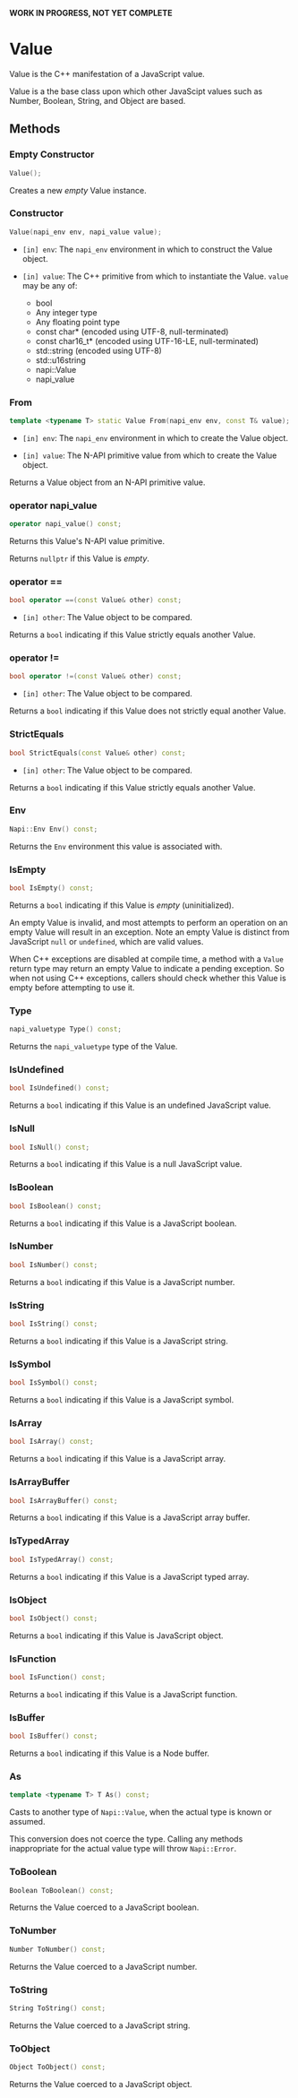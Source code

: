 **WORK IN PROGRESS, NOT YET COMPLETE**

# Value

Value is the C++ manifestation of a JavaScript value.

Value is a the base class upon which other JavaScipt values such as Number, Boolean, String, and Object are based.

## Methods

### Empty Constructor

```cpp
Value();
```

Creates a new *empty* Value instance.

### Constructor

```cpp
Value(napi_env env, napi_value value);
```

- `[in] env`: The `napi_env` environment in which to construct the Value object.

- `[in] value`: The C++ primitive from which to instantiate the Value. `value` may be any of:
  - bool
  - Any integer type
  - Any floating point type
  - const char* (encoded using UTF-8, null-terminated)
  - const char16_t* (encoded using UTF-16-LE, null-terminated)
  - std::string (encoded using UTF-8)
  - std::u16string
  - napi::Value
  - napi_value

### From

```cpp
template <typename T> static Value From(napi_env env, const T& value);
```

- `[in] env`: The `napi_env` environment in which to create the Value object.

- `[in] value`: The N-API primitive value from which to create the Value object.

Returns a Value object from an N-API primitive value.

### operator napi_value

```cpp
operator napi_value() const;
```

Returns this Value's N-API value primitive.

Returns `nullptr` if this Value is *empty*.

### operator ==

```cpp
bool operator ==(const Value& other) const;
```

- `[in] other`: The Value object to be compared.

Returns a `bool` indicating if this Value strictly equals another Value.

### operator !=

```cpp
bool operator !=(const Value& other) const;
```

- `[in] other`: The Value object to be compared.

Returns a `bool` indicating if this Value does not strictly equal another Value.

### StrictEquals

```cpp
bool StrictEquals(const Value& other) const;
```
- `[in] other`: The Value object to be compared.

Returns a `bool` indicating if this Value strictly equals another Value.

### Env

```cpp
Napi::Env Env() const;
```

Returns the `Env` environment this value is associated with.

### IsEmpty

```cpp
bool IsEmpty() const;
```

Returns a `bool` indicating if this Value is *empty* (uninitialized).

An empty Value is invalid, and most attempts to perform an operation on an empty Value will result in an exception. Note an empty Value is distinct from JavaScript `null` or `undefined`, which are valid values.

When C++ exceptions are disabled at compile time, a method with a `Value` return type may return an empty Value to indicate a pending exception. So when not using C++ exceptions, callers should check whether this Value is empty before attempting to use it.

### Type

```cpp
napi_valuetype Type() const;
```

Returns the `napi_valuetype` type of the Value.

### IsUndefined

```cpp
bool IsUndefined() const;
```

Returns a `bool` indicating if this Value is an undefined JavaScript value.

### IsNull

```cpp
bool IsNull() const;
```

Returns a `bool` indicating if this Value is a null JavaScript value.

### IsBoolean

```cpp
bool IsBoolean() const;
```

Returns a `bool` indicating if this Value is a JavaScript boolean.

### IsNumber

```cpp
bool IsNumber() const;
```

Returns a `bool` indicating if this Value is a JavaScript number.

### IsString

```cpp
bool IsString() const;
```

Returns a `bool` indicating if this Value is a JavaScript string.

### IsSymbol

```cpp
bool IsSymbol() const;
```

Returns a `bool` indicating if this Value is a JavaScript symbol.

### IsArray

```cpp
bool IsArray() const;
```

Returns a `bool` indicating if this Value is a JavaScript array.

### IsArrayBuffer

```cpp
bool IsArrayBuffer() const;
```

Returns a `bool` indicating if this Value is a JavaScript array buffer.

### IsTypedArray

```cpp
bool IsTypedArray() const;
```

Returns a `bool` indicating if this Value is a JavaScript typed array.

### IsObject

```cpp
bool IsObject() const;
```

Returns a `bool` indicating if this Value is JavaScript object.

### IsFunction

```cpp
bool IsFunction() const;
```

Returns a `bool` indicating if this Value is a JavaScript function.

### IsBuffer

```cpp
bool IsBuffer() const;
```

Returns a `bool` indicating if this Value is a Node buffer.

### As

```cpp
template <typename T> T As() const;
```

Casts to another type of `Napi::Value`, when the actual type is known or assumed.

This conversion does not coerce the type. Calling any methods inappropriate for the actual value type will throw `Napi::Error`.

### ToBoolean

```cpp
Boolean ToBoolean() const;
```

Returns the Value coerced to a JavaScript boolean.

### ToNumber

```cpp
Number ToNumber() const;
```

Returns the Value coerced to a JavaScript number.

### ToString

```cpp
String ToString() const;
```

Returns the Value coerced to a JavaScript string.

### ToObject

```cpp
Object ToObject() const;
```

Returns the Value coerced to a JavaScript object.
